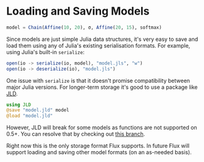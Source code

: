# Loading and Saving Models

```julia
model = Chain(Affine(10, 20), σ, Affine(20, 15), softmax)
```

Since models are just simple Julia data structures, it's very easy to save and load them using any of Julia's existing serialisation formats. For example, using Julia's built-in `serialize`:

```julia
open(io -> serialize(io, model), "model.jls", "w")
open(io -> deserialize(io), "model.jls")
```

One issue with `serialize` is that it doesn't promise compatibility between major Julia versions. For longer-term storage it's good to use a package like [JLD](https://github.com/JuliaIO/JLD.jl).

```julia
using JLD
@save "model.jld" model
@load "model.jld"
```

However, JLD will break for some models as functions are not supported on 0.5+. You can resolve that by checking out [this branch](https://github.com/JuliaIO/JLD.jl/pull/137).

Right now this is the only storage format Flux supports. In future Flux will support loading and saving other model formats (on an as-needed basis).
